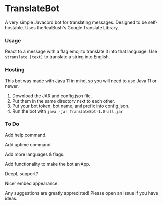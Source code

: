 # TranslateBot
A very simple Javacord bot for translating messages. Designed to be self-hostable. Uses theRealBush's Google Translate Library.

### Usage
React to a message with a flag emoji to translate it into that language.
Use `$translate [text]` to translate a string into English.

### Hosting
This bot was made with Java 11 in mind, so you will need to use Java 11 or newer.
1. Download the JAR and config.json file.
2. Put them in the same directory next to each other.
3. Put your bot token, bot name, and prefix into config.json.
4. Run the bot with `java -jar TranslateBot-1.0-all.jar`

### To Do
Add help command.

Add uptime command.

Add more languages & flags.

Add functionality to make the bot an App.

DeepL support?

Nicer embed appearance.


Any suggestions are greatly appreciated! Please open an issue if you have ideas.
